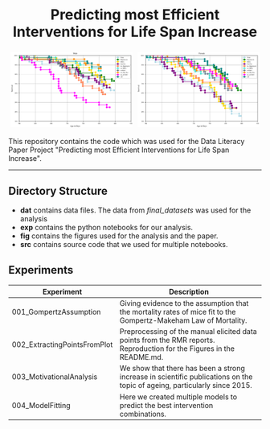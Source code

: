 <div style="display: flex; flex-wrap: wrap; justify-content: space-between;">
    <h1 align="center"> Predicting most Efficient Interventions for Life Span Increase</h1>
    <img src="fig/2401_sanity_check_male_final.svg" alt="First Image" style="max-width: 48%; height: auto; margin: 1%;"> <img src="fig/2401_sanity_check_female_final.svg" alt="Second Image" style="max-width: 48%; height: auto; margin: 1%;">
</div>

This repository contains the code which was used for the
Data Literacy Paper Project "Predicting most Efficient
Interventions for Life Span Increase".

---
## Directory Structure
- **dat** contains data files. The data from *final_datasets* was used for the analysis 
- **exp** contains the python notebooks for our analysis.
- **fig** contains the figures used for the analysis and the paper.
- **src** contains source code that we used for multiple notebooks. 

## Experiments
| Experiment                   | Description                                                                                                               |
|------------------------------|---------------------------------------------------------------------------------------------------------------------------|
| 001_GompertzAssumption       | Giving evidence to the assumption that the mortality rates of mice fit to the Gompertz-Makeham Law of Mortality.          |
| 002_ExtractingPointsFromPlot | Preprocessing of the manual elicited data points from the RMR reports. <br>Reproduction for the Figures in the README.md. |
| 003_MotivationalAnalysis     | We show that there has been a strong increase in scientific publications on the topic of ageing, particularly since 2015. |
| 004_ModelFitting             | Here we created multiple models to predict the best intervention combinations.                                            |

[//]: # (TODO: Add which experiment produced which Figure. Add to each experiment description "<br>Reproduction for Figure X." if it contributes to one of the shown figures in the paper)
